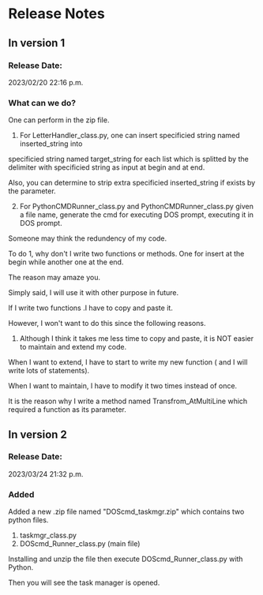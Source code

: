 # Release Notes
## In version 1
### Release Date:
2023/02/20 22:16 p.m.
### What can we do?
One can perform in the zip file.
1. For LetterHandler_class.py, one can insert specificied string named inserted_string into 

specificied string named target_string for each list which is splitted by the delimiter with specificied string as input at begin and at end.

Also, you can determine to strip extra specificied inserted_string if exists by the parameter.

2. For PythonCMDRunner_class.py and PythonCMDRunner_class.py given a file name, generate the cmd for executing DOS prompt, executing it in DOS prompt.

Someone may think the redundency of my code.

To do 1, why don't I write two functions or methods. One for insert at the begin while another one at the end.

The reason may amaze you.

Simply said, I will use it with other purpose in future.

If I write two functions .I have to copy and paste it.

However, I won't want to do this since the following reasons.

1) Although I think it takes me less time to copy and paste, it is NOT easier to maintain and extend my code.

When I want to extend, I have to start to write my new function ( and I will write lots of statements).

When I want to maintain, I have to modify it two times instead of once.

It is the reason why I write a method named Transfrom_AtMultiLine which required a function as its parameter.

## In version 2
### Release Date:
2023/03/24 21:32 p.m.

### Added
Added a new .zip file named "DOScmd_taskmgr.zip" which contains two python files.

1) taskmgr_class.py
2) DOScmd_Runner_class.py (main file)

Installing and unzip the file then execute DOScmd_Runner_class.py with Python. 

Then you will see the task manager is opened.



